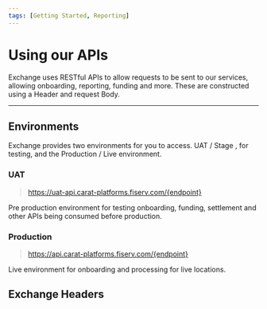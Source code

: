 ```yaml
---
tags: [Getting Started, Reporting]
---
```


# Using our APIs

Exchange uses RESTful APIs to allow requests to be sent to our services, allowing onboarding, reporting, funding and more. These are constructed using a Header and request Body.

---
## Environments

Exchange provides two environments for you to access. UAT / Stage , for testing, and the Production / Live environment.

### UAT
<!-- theme: info -->
> https://uat-api.carat-platforms.fiserv.com/{endpoint}

Pre production environment for testing onboarding, funding, settlement and other APIs being consumed before production.

### Production
<!-- theme: info -->
> https://api.carat-platforms.fiserv.com/{endpoint}

Live environment for onboarding and processing for live locations.
## Exchange Headers



